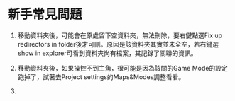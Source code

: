 # 新手常見問題

1. 移動資料夾後，可能會在原處留下空資料夾，無法刪除，要右鍵點選Fix up redirectors in folder後才可刪。原因是該資料夾其實並未全空，若右鍵選show in explorer可看到資料夾尚有檔案，其記錄了關聯的資訊。

2. 移動資料夾後，如果操控不到主角，很可能是因為該關的Game Mode的設定跑掉了，試著去Project settings的Maps&Modes調整看看。

3. 
